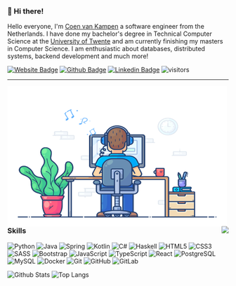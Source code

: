 ### 👋 Hi there!

Hello everyone, I'm [Coen van Kampen](https://coenvk.github.io/) a software engineer from the Netherlands. I have done my bachelor's degree in Technical Computer Science at the [University of Twente](https://www.utwente.nl/) and am currently finishing my masters in Computer Science. I am enthusiastic about databases, distributed systems, backend development and much more!

[![Website Badge](https://img.shields.io/badge/-@coenvk-blue?style=flat-square&color=18d26e&link=https://coenvk.github.io/)](https://coenvk.github.io/)
[![Github Badge](https://img.shields.io/badge/-coenvk-blue?style=flat-square&color=black&logo=Github&logoColor=white&link=https://github.com/coenvk/coenvk/)](https://github.com/coenvk/coenvk/)
[![Linkedin Badge](https://img.shields.io/badge/-coenvankampen-blue?style=flat-square&logo=Linkedin&logoColor=white&link=https://www.linkedin.com/in/coen-van-kampen-5199261a5/)](https://www.linkedin.com/in/coen-van-kampen-5199261a5/)
![visitors](https://visitor-badge-reloaded.herokuapp.com/badge?page_id=coenvk.coenvk&style=flat-square)

---

<!--
**coenvk/coenvk** is a ✨ _special_ ✨ repository because its `README.md` (this file) appears on your GitHub profile.

Here are some ideas to get you started:

- 🔭 I’m currently working on ...
- 🌱 I’m currently learning ...
- 👯 I’m looking to collaborate on ...
- 🤔 I’m looking for help with ...
- 💬 Ask me about ...
- 📫 How to reach me: ...
- 😄 Pronouns: ...
- ⚡ Fun fact: ...
-->

<div style="margin-bottom:12pt;">
<img align="left" alt="GIF" src="https://github.com/coenvk/coenvk/blob/main/code.gif?raw=true" width="500" height="320" />
<a style="width:100%;" href="https://github.com/coenvk/kotboy">
  <img align="right" src="https://github-readme-stats.vercel.app/api/pin/?username=coenvk&repo=kotboy" />
</a>
</div>


### Skills

![Python](https://img.shields.io/badge/-Python-ffd343?style=flat-square&logo=Python)
![Java](https://img.shields.io/badge/-Java-cc3333?style=flat-square&logo=java)
![Spring](https://img.shields.io/badge/-Spring-1b1f23?style=flat-square&logo=spring)
![Kotlin](https://img.shields.io/badge/-Kotlin-fd6347?style=flat-square&logo=kotlin)
![C#](https://img.shields.io/badge/-C%23-00599C?style=flat-square&logo=csharp)
![Haskell](https://img.shields.io/badge/-Haskell-9e358f?style=flat-square&logo=haskell)
![HTML5](https://img.shields.io/badge/-HTML5-E34F26?style=flat-square&logo=html5&logoColor=white)
![CSS3](https://img.shields.io/badge/-CSS3-1572B6?style=flat-square&logo=css3)
![SASS](https://img.shields.io/badge/-SASS-bf4080?style=flat-square&logo=sass)
![Bootstrap](https://img.shields.io/badge/-Bootstrap-563D7C?style=flat-square&logo=bootstrap)
![JavaScript](https://img.shields.io/badge/-JavaScript-black?style=flat-square&logo=javascript)
![TypeScript](https://img.shields.io/badge/-TypeScript-262626?style=flat-square&logo=typescript)
![React](https://img.shields.io/badge/-React-20232A?style=flat-square&logo=react)
![PostgreSQL](https://img.shields.io/badge/-PostgreSQL-26223A?style=flat-square&logo=postgresql)
![MySQL](https://img.shields.io/badge/-MySQL-white?style=flat-square&logo=mysql)
![Docker](https://img.shields.io/badge/-Docker-0b214a?style=flat-square&logo=docker)
![Git](https://img.shields.io/badge/-Git-black?style=flat-square&logo=git)
![GitHub](https://img.shields.io/badge/-GitHub-181717?style=flat-square&logo=github)
![GitLab](https://img.shields.io/badge/-GitLab-FCA121?style=flat-square&logo=gitlab)

![Github Stats](https://github-readme-stats.vercel.app/api?username=coenvk&count_private=true&show_icons=true&include_all_commits=true)
![Top Langs](https://github-readme-stats.vercel.app/api/top-langs/?username=coenvk&hide=TeX&layout=compact)
